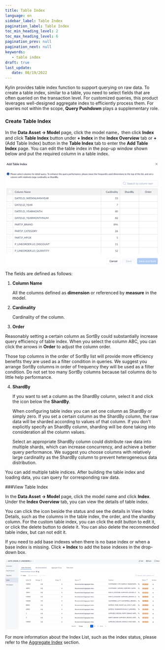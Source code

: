 ```yaml
---
title: Table Index
language: en
sidebar_label: Table Index
pagination_label: Table Index
toc_min_heading_level: 2
toc_max_heading_level: 6
pagination_prev: null
pagination_next: null
keywords:
   - table index
draft: true
last_update:
   date: 08/19/2022
---
```



Kylin provides table index function to support querying on raw data. To create a table index, similar to a table, you need to select fields that are often queried on the transaction level. For customized queries, this product leverages well-designed aggregate index to efficiently process them. For queries not within the scope, **Query Pushdown** plays a supplementary role. 


### Create Table Index

In the **Data Asset -> Model** page, click the model name，then click **Index** and click **Table Index** button under **+ Index** in the **Index Overview** tab or **+**(Add Table Index) button in the **Table Index** tab to enter the **Add Table Index** page. You can edit the table index in the pop-up window shown below and put the required column in a table index.

![Add Table Index](images/table_index_1.png)

The fields are defined as follows:

1. **Column Name**

   All the columns defined as **dimension** or referenced by **measure** in the model.

2. **Cardinality**

   Cardinality of the column.

3. **Order**

  Reasonably setting a certain column as SortBy could substantially increase query efficiency of table index. When you select the column ABC, you can click the arrows in **Order** to adjust the column order.

  Those top columns in the order of SortBy list will provide more efficiency benefits they are used as a filter condition in queries. We suggest you arrange SortBy columns in order of frequency they will be used as a filter condition. Do not set too many SortBy columns because tail columns do to little help performance.

4. **ShardBy**

   If you want to set a column as the ShardBy column, select it and click the icon below the **ShardBy**.

   When configuring table index you can set one column as ShardBy or simply zero.  If you set a certain column as the ShardBy column, the raw data will be sharded according to values of that column. If you don't explicitly specify an ShardBy column, sharding will be done taking into consideration all the column values.
   
   Select an appropriate ShardBy column could distribute raw data into multiple shards, which can increase concurrency, and achieve a better query performance. We suggest you choose columns with relatively large cardinality as the ShardBy column to prevent heterogeneous data distribution. 
   

You can add multiple table indices. After building the table index and loading data, you can query for corresponding raw data.



###View Table Index

In the **Data Asset -> Model** page, click the model name and click **Index**. Under the **Index Overview** tab, you can view the details of table index.

You can click the icon beside the status and see the details in View Index Details, such as the columns in the table index, the order, and the shardby column. For the custom table index, you can click the edit button to edit it, or click the delete button to delete it. You can also delete the recommended table index, but can not edit it.

If you need to add base indexes when there is no base index or when a base index is missing. Click **+ Index** to add the base indexes in the drop-down box.


![View Table Index](images/index_1.png)


For more information about the Index List, such as the index status, please refer to the [Aggregate Index](aggregation_group.md) section.
